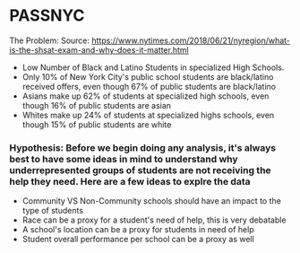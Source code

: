 # PASSNYC



The Problem: 
Source: https://www.nytimes.com/2018/06/21/nyregion/what-is-the-shsat-exam-and-why-does-it-matter.html

- Low Number of Black and Latino Students in specialized High Schools.
- Only 10% of New York City's public school students are black/latino received offers, even though 67% of public students are black/latino
- Asians make up 62% of students at specialized high schools, even though 16% of public students are asian
- Whites make up 24% of students at specialized highs schools, even though 15% of public students are white

### Hypothesis: Before we begin doing any analysis, it's always best to have some ideas in mind to understand why underrepresented groups of students are not receiving the help they need. Here are a few ideas to explre the data

- Community VS Non-Community schools should have an impact to the type of students
- Race can be a proxy for a student's need of help, this is very debatable
- A school's location can be a proxy for students in need of help
- Student overall performance per school can be a proxy as well
